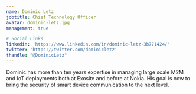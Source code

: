 ```yaml
---
name: Dominic Letz
jobtitle: Chief Technology Officer
avatar: dominic-letz.jpg
management: true

# Social Links
linkedin: 'https://www.linkedin.com/in/dominic-letz-3b771424/'
twitter: 'https://twitter.com/dominicletz'
thandle: "@DominicLetz"
---
```

Dominic has more than ten years
expertise in managing large scale M2M and IoT deployments both at Exosite and before at Nokia. 
His goal is now to bring the security of smart device communication to the next level. 
